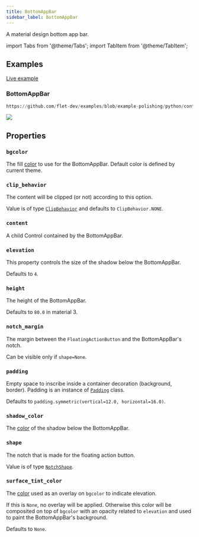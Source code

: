 ```yaml
---
title: BottomAppBar
sidebar_label: BottomAppBar
---
```


A material design bottom app bar.

import Tabs from '@theme/Tabs';
import TabItem from '@theme/TabItem';

## Examples

[Live example](https://flet-controls-gallery.fly.dev/navigation/bottomappbar)

### BottomAppBar


```python reference
https://github.com/flet-dev/examples/blob/example-polishing/python/controls/navigation/bottom-app-bar/bottom-appbar.py
```


<img src="/img/docs/controls/bottom-app-bar/bottom-app-bar.png" className="screenshot-40"/>

## Properties

### `bgcolor`

The fill [color](/docs/reference/colors) to use for the BottomAppBar. Default color is defined by current theme.

### `clip_behavior`

The content will be clipped (or not) according to this option.

Value is of type [`ClipBehavior`](/docs/reference/types/clipbehavior) and defaults to `ClipBehavior.NONE`.

### `content`

A child Control contained by the BottomAppBar.

### `elevation`

This property controls the size of the shadow below the BottomAppBar.

Defaults to `4`.

### `height`

The height of the BottomAppBar.

Defaults to `80.0` in material 3.

### `notch_margin`

The margin between the `FloatingActionButton` and the BottomAppBar's notch.

Can be visible only if `shape=None`.

### `padding`

Empty space to inscribe inside a container decoration (background, border). Padding is an instance
of [`Padding`](/docs/reference/types/padding) class.

Defaults to `padding.symmetric(vertical=12.0, horizontal=16.0)`.

### `shadow_color`

The [color](/docs/reference/colors) of the shadow below the BottomAppBar. 

### `shape`

The notch that is made for the floating action button.

Value is of type [`NotchShape`](/docs/reference/types/notchshape).

### `surface_tint_color`

The [color](/docs/reference/colors) used as an overlay on `bgcolor` to indicate elevation.

If this is `None`, no overlay will be applied. Otherwise this color will be composited on top of `bgcolor` with an opacity related to `elevation` and used to paint the BottomAppBar's background.

Defaults to `None`.